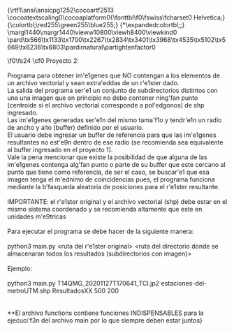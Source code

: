 {\rtf1\ansi\ansicpg1252\cocoartf2513
\cocoatextscaling0\cocoaplatform0{\fonttbl\f0\fswiss\fcharset0 Helvetica;}
{\colortbl;\red255\green255\blue255;}
{\*\expandedcolortbl;;}
\margl1440\margr1440\vieww10800\viewh8400\viewkind0
\pard\tx566\tx1133\tx1700\tx2267\tx2834\tx3401\tx3968\tx4535\tx5102\tx5669\tx6236\tx6803\pardirnatural\partightenfactor0

\f0\fs24 \cf0 Proyecto 2:\
\
Programa para obtener im\'e1genes que NO contengan a los elementos de un archivo vectorial y sean extra\'eddas de un r\'e1ster dado.\
La salida del programa ser\'e1 un conjunto de subdirectorios distintos con una una imagen que en principio no debe contener ning\'fan punto  (centroide si el archivo vectorial corresponde a pol\'edgonos) de shp ingresado.\
Las im\'e1genes generadas ser\'e1n del mismo tama\'f1o y tendr\'e1n un radio de ancho y alto (buffer) definido por el usuario. \
El usuario debe ingresar un buffer de referencia para que las im\'e1genes resultantes no est\'e9n dentro de ese radio (se recomienda sea equivalente al buffer ingresado en el proyecto 1). \
Vale la pena mencionar que existe la posibilidad de que alguna de las im\'e1genes contenga alg\'fan punto o parte de su buffer que este cercano al punto que tiene como referencia, de ser el caso, se buscar\'e1 que esa imagen tenga el m\'ednimo de coincidencias pues, el programa funciona mediante la b\'fasqueda aleatoria de posiciones para el r\'e1ster resultante.\
\
IMPORTANTE: el r\'e1ster original y el archivo vectorial (shp) debe estar en el mismo sistema coordenado y se recomienda altamente que este en unidades m\'e9tricas\
\
Para ejecutar el programa se debe hacer de la siguiente manera:\
\
python3 main.py <ruta del r\'e1ster original>   <ruta del archivo vectorial>  <ruta del directorio donde se almacenaran todos los resultados (subdirectorios con imagen)>   <buffer de las nuevas imagenes>  <buffer de los puntos referentes del archivo vectorial>\
\
Ejemplo:\
\
python3 main.py T14QMG_20201127T170641_TCI.jp2 estaciones-del-metroUTM.shp  ResultadosXX 500  200\
\
\
**El archivo functions contiene funciones INDISPENSABLES para la ejecuci\'f3n del archivo main por lo que  siempre deben estar juntos}